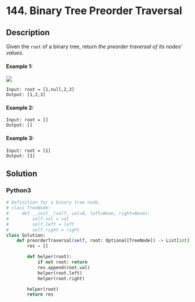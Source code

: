 # 144. Binary Tree Preorder Traversal

## Description
Given the `root` of a binary tree, return *the preorder traversal of its nodes' values*.

#### Example 1:
![](https://assets.leetcode.com/uploads/2020/09/15/inorder_1.jpg)
```
Input: root = [1,null,2,3]
Output: [1,2,3]
```

#### Example 2:
```
Input: root = []
Output: []
```

#### Example 3:
```
Input: root = [1]
Output: [1]
```


## Solution

### Python3
```python
# Definition for a binary tree node.
# class TreeNode:
#     def __init__(self, val=0, left=None, right=None):
#         self.val = val
#         self.left = left
#         self.right = right
class Solution:
    def preorderTraversal(self, root: Optional[TreeNode]) -> List[int]:
        res = []

        def helper(root):
            if not root: return
            res.append(root.val)
            helper(root.left)
            helper(root.right)

        helper(root)
        return res
```